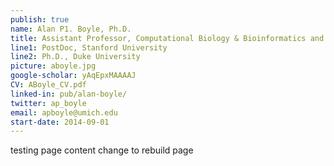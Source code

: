 ```yaml
---
publish: true
name: Alan P1. Boyle, Ph.D.
title: Assistant Professor, Computational Biology & Bioinformatics and Human Genetics
line1: PostDoc, Stanford University
line2: Ph.D., Duke University
picture: aboyle.jpg
google-scholar: yAqEpxMAAAAJ
CV: ABoyle_CV.pdf
linked-in: pub/alan-boyle/
twitter: ap_boyle
email: apboyle@umich.edu
start-date: 2014-09-01
---
```


testing page content
change to rebuild page
